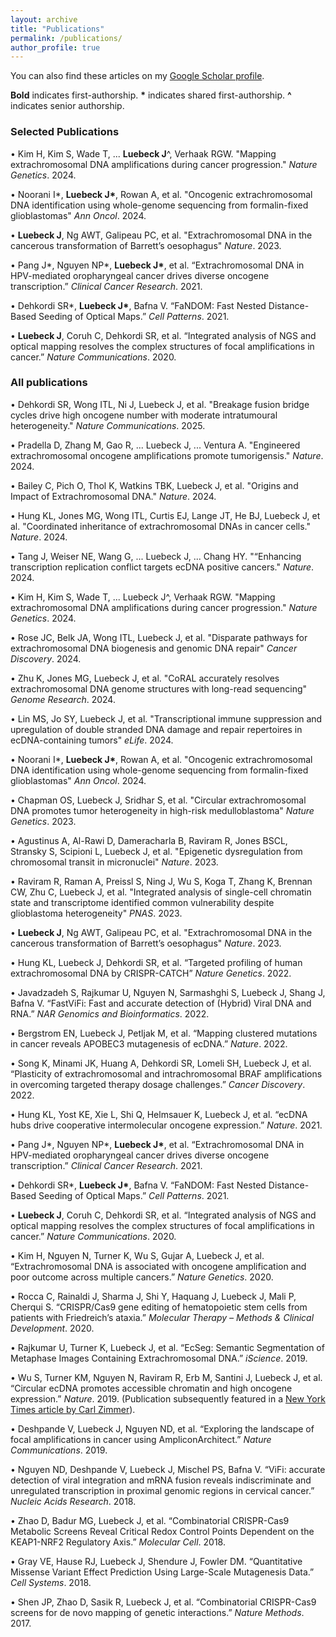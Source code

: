 ```yaml
---
layout: archive
title: "Publications"
permalink: /publications/
author_profile: true
---
```


You can also find these articles on my [Google Scholar profile](https://scholar.google.com/citations?hl=en&user=bn4vrPUAAAAJ). 

**Bold** indicates first-authorship. **\*** indicates shared first-authorship. **^** indicates senior authorship.

### Selected Publications
• Kim H, Kim S, Wade T, ... **Luebeck J**^, Verhaak RGW. "Mapping extrachromosomal DNA amplifications during cancer progression." *Nature Genetics*. 2024.

• Noorani I\*, **Luebeck J\***, Rowan A, et al. "Oncogenic extrachromosomal DNA identification using whole-genome sequencing from formalin-fixed glioblastomas" *Ann Oncol*. 2024.

• **Luebeck J**, Ng AWT, Galipeau PC, et al. "Extrachromosomal DNA in the cancerous transformation of Barrett’s oesophagus" *Nature*. 2023.

• Pang J\*, Nguyen NP\*, **Luebeck J\***, et al. “Extrachromosomal DNA in HPV-mediated oropharyngeal cancer drives diverse oncogene transcription.”  *Clinical Cancer Research*. 2021.

• Dehkordi SR\*, **Luebeck J\***, Bafna V. “FaNDOM: Fast Nested Distance-Based Seeding of Optical Maps.”  *Cell Patterns*. 2021. 

• **Luebeck J**, Coruh C, Dehkordi SR, et al. “Integrated analysis of NGS and optical mapping resolves the complex structures of focal amplifications in cancer.”  *Nature Communications*. 2020.


### All publications

• Dehkordi SR, Wong ITL, Ni J, Luebeck J, et al. "Breakage fusion bridge cycles drive high oncogene number with moderate intratumoural heterogeneity." *Nature Communications*. 2025.

• Pradella D, Zhang M, Gao R, ... Luebeck J, ... Ventura A. "Engineered extrachromosomal oncogene amplifications promote tumorigensis." *Nature*. 2024.

• Bailey C, Pich O, Thol K, Watkins TBK, Luebeck J, et al. "Origins and Impact of Extrachromosomal DNA." *Nature*. 2024.

• Hung KL, Jones MG, Wong ITL, Curtis EJ, Lange JT, He BJ, Luebeck J, et al. "Coordinated inheritance of extrachromosomal DNAs in cancer cells." *Nature*. 2024.

• Tang J, Weiser NE, Wang G, ... Luebeck J, ... Chang HY. "“Enhancing transcription replication conflict targets ecDNA positive cancers." *Nature*. 2024.

• Kim H, Kim S, Wade T, ... Luebeck J^, Verhaak RGW. "Mapping extrachromosomal DNA amplifications during cancer progression." *Nature Genetics*. 2024.

• Rose JC, Belk JA, Wong ITL, Luebeck J, et al. "Disparate pathways for extrachromosomal DNA biogenesis and genomic DNA repair" *Cancer Discovery*. 2024. 

• Zhu K, Jones MG, Luebeck J, et al. "CoRAL accurately resolves extrachromosomal DNA genome structures with long-read sequencing" *Genome Research*. 2024. 

• Lin MS, Jo SY, Luebeck J, et al. "Transcriptional immune suppression and upregulation of double stranded DNA damage and repair repertoires in ecDNA-containing tumors" *eLife*. 2024. 

• Noorani I\*, **Luebeck J\***, Rowan A, et al. "Oncogenic extrachromosomal DNA identification using whole-genome sequencing from formalin-fixed glioblastomas" *Ann Oncol*. 2024.

• Chapman OS, Luebeck J, Sridhar S, et al. "Circular extrachromosomal DNA promotes tumor heterogeneity in high-risk medulloblastoma" *Nature Genetics*. 2023.

• Agustinus A, Al-Rawi D, Dameracharla B, Raviram R, Jones BSCL, Stransky S, Scipioni L, Luebeck J, et al. "Epigenetic dysregulation from chromosomal transit in micronuclei" *Nature*. 2023.

• Raviram R, Raman A, Preissl S, Ning J, Wu S, Koga T, Zhang K, Brennan CW, Zhu C, Luebeck J, et al. "Integrated analysis of single-cell chromatin state and transcriptome identified common vulnerability despite glioblastoma heterogeneity" *PNAS*. 2023.

• **Luebeck J**, Ng AWT, Galipeau PC, et al. "Extrachromosomal DNA in the cancerous transformation of Barrett’s oesophagus" *Nature*. 2023.

• Hung KL, Luebeck J, Dehkordi SR, et al. “Targeted profiling of human extrachromosomal DNA by CRISPR-CATCH” *Nature Genetics*. 2022.

• Javadzadeh S, Rajkumar U, Nguyen N, Sarmashghi S, Luebeck J, Shang J, Bafna V. “FastViFi: Fast and accurate detection of (Hybrid) Viral DNA and RNA.”  *NAR Genomics and Bioinformatics*. 2022.

• Bergstrom EN, Luebeck J, Petljak M, et al. “Mapping clustered mutations in cancer reveals APOBEC3 mutagenesis of ecDNA.”  *Nature*. 2022.

• Song K, Minami JK, Huang A, Dehkordi SR, Lomeli SH, Luebeck J, et al. “Plasticity of extrachromosomal and intrachromosomal BRAF amplifications in overcoming targeted therapy dosage challenges.”  *Cancer Discovery*. 2022.

• Hung KL, Yost KE, Xie L, Shi Q, Helmsauer K, Luebeck J, et al. “ecDNA hubs drive cooperative intermolecular oncogene expression.”  *Nature*. 2021.

• Pang J\*, Nguyen NP\*, **Luebeck J\***, et al. “Extrachromosomal DNA in HPV-mediated oropharyngeal cancer drives diverse oncogene transcription.”  *Clinical Cancer Research*. 2021.

• Dehkordi SR\*, **Luebeck J\***, Bafna V. “FaNDOM: Fast Nested Distance-Based Seeding of Optical Maps.”  *Cell Patterns*. 2021. 

• **Luebeck J**, Coruh C, Dehkordi SR, et al. “Integrated analysis of NGS and optical mapping resolves the complex structures of focal amplifications in cancer.”  *Nature Communications*. 2020.

• Kim H, Nguyen N, Turner K, Wu S, Gujar A, Luebeck J, et al. “Extrachromosomal DNA is associated with oncogene amplification and poor outcome across multiple cancers.”  *Nature Genetics*. 2020.
    
• Rocca C, Rainaldi J, Sharma J, Shi Y, Haquang J, Luebeck J, Mali P, Cherqui S. “CRISPR/Cas9 gene editing of hematopoietic stem cells from patients with Friedreich’s ataxia.”  *Molecular Therapy – Methods & Clinical Development*. 2020.
    
• Rajkumar U, Turner K, Luebeck J, et al. “EcSeg: Semantic Segmentation of Metaphase Images Containing Extrachromosomal DNA.”  *iScience*. 2019.
    
• Wu S, Turner KM, Nguyen N, Raviram R, Erb M, Santini J, Luebeck J, et al. “Circular ecDNA promotes accessible chromatin and high oncogene expression.”  *Nature*. 2019. (Publication subsequently featured in a [New York Times article by Carl Zimmer](https://www.nytimes.com/2019/11/20/science/dna-genetics-cancer.html)).
    
• Deshpande V, Luebeck J, Nguyen ND, et al. “Exploring the landscape of focal amplifications in cancer using AmpliconArchitect.”  *Nature Communications*. 2019.
    
• Nguyen ND, Deshpande V, Luebeck J, Mischel PS, Bafna V. “ViFi: accurate detection of viral integration and mRNA fusion reveals indiscriminate and unregulated transcription in proximal genomic regions in cervical cancer.”  *Nucleic Acids Research*. 2018.
    
• Zhao D, Badur MG, Luebeck J, et al. “Combinatorial CRISPR-Cas9 Metabolic Screens Reveal Critical Redox Control Points Dependent on the KEAP1-NRF2 Regulatory Axis.”  *Molecular Cell*. 2018.
    
• Gray VE, Hause RJ, Luebeck J, Shendure J, Fowler DM. “Quantitative Missense Variant Effect Prediction Using Large-Scale Mutagenesis Data.”  *Cell Systems*. 2018.
    
• Shen JP, Zhao D, Sasik R, Luebeck J, et al. “Combinatorial CRISPR-Cas9 screens for de novo mapping of genetic interactions.”  *Nature Methods*. 2017.
